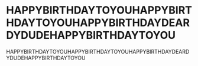 # HAPPYBIRTHDAYTOYOUHAPPYBIRTHDAYTOYOUHAPPYBIRTHDAYDEARDYDUDEHAPPYBIRTHDAYTOYOU
HAPPYBIRTHDAYTOYOUHAPPYBIRTHDAYTOYOUHAPPYBIRTHDAYDEARDYDUDEHAPPYBIRTHDAYTOYOU
